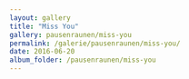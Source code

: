 ```yaml
---
layout: gallery
title: "Miss You"
gallery: pausenraunen/miss-you
permalink: /galerie/pausenraunen/miss-you/
date: 2016-06-20
album_folder: /pausenraunen/miss-you
---
```

